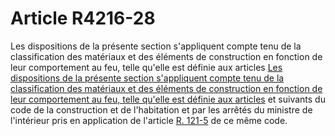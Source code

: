 # Article R4216-28

Les dispositions de la présente section s'appliquent compte tenu de la classification des matériaux et des éléments de construction en fonction de leur comportement au feu, telle qu'elle est définie aux articles [Les dispositions de la présente section s'appliquent compte tenu de la classification des matériaux et des éléments de construction en fonction de leur comportement au feu, telle qu'elle est définie aux articles][1] et suivants du code de la construction et de l'habitation et par les arrêtés du ministre de l'intérieur pris en application de l'article [R. 121-5][2] de ce même code.

 [1]: /affichCodeArticle.do?cidTexte=LEGITEXT000006074096&idArticle=LEGIARTI000006896031&dateTexte=&categorieLien=cid
 [2]: /affichCodeArticle.do?cidTexte=LEGITEXT000006074096&idArticle=LEGIARTI000006896035&dateTexte=&categorieLien=cid